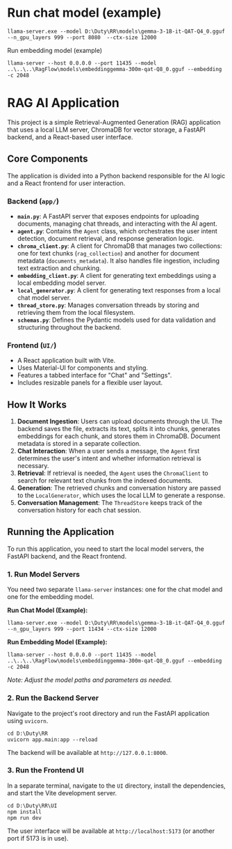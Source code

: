 # Run chat model (example)
```shell
llama-server.exe --model D:\Duty\RR\models\gemma-3-1B-it-QAT-Q4_0.gguf --n_gpu_layers 999 --port 8080  --ctx-size 12000
```

Run embedding model (example)
```shell
llama-server --host 0.0.0.0 --port 11435 --model ..\..\..\RagFlow\models\embeddinggemma-300m-qat-Q8_0.gguf --embedding -c 2048 
```

# RAG AI Application

This project is a simple Retrieval-Augmented Generation (RAG) application that uses a local LLM server, ChromaDB for vector storage, a FastAPI backend, and a React-based user interface.

## Core Components

The application is divided into a Python backend responsible for the AI logic and a React frontend for user interaction.

### Backend (`app/`)

-   **`main.py`**: A FastAPI server that exposes endpoints for uploading documents, managing chat threads, and interacting with the AI agent.
-   **`agent.py`**: Contains the `Agent` class, which orchestrates the user intent detection, document retrieval, and response generation logic.
-   **`chroma_client.py`**: A client for ChromaDB that manages two collections: one for text chunks (`rag_collection`) and another for document metadata (`documents_metadata`). It also handles file ingestion, including text extraction and chunking.
-   **`embedding_client.py`**: A client for generating text embeddings using a local embedding model server.
-   **`local_generator.py`**: A client for generating text responses from a local chat model server.
-   **`thread_store.py`**: Manages conversation threads by storing and retrieving them from the local filesystem.
-   **`schemas.py`**: Defines the Pydantic models used for data validation and structuring throughout the backend.

### Frontend (`UI/`)

-   A React application built with Vite.
-   Uses Material-UI for components and styling.
-   Features a tabbed interface for "Chat" and "Settings".
-   Includes resizable panels for a flexible user layout.

## How It Works

1.  **Document Ingestion**: Users can upload documents through the UI. The backend saves the file, extracts its text, splits it into chunks, generates embeddings for each chunk, and stores them in ChromaDB. Document metadata is stored in a separate collection.
2.  **Chat Interaction**: When a user sends a message, the `Agent` first determines the user's intent and whether information retrieval is necessary.
3.  **Retrieval**: If retrieval is needed, the `Agent` uses the `ChromaClient` to search for relevant text chunks from the indexed documents.
4.  **Generation**: The retrieved chunks and conversation history are passed to the `LocalGenerator`, which uses the local LLM to generate a response.
5.  **Conversation Management**: The `ThreadStore` keeps track of the conversation history for each chat session.

## Running the Application

To run this application, you need to start the local model servers, the FastAPI backend, and the React frontend.

### 1. Run Model Servers

You need two separate `llama-server` instances: one for the chat model and one for the embedding model.

**Run Chat Model (Example):**
```shell
llama-server.exe --model D:\Duty\RR\models\gemma-3-1B-it-QAT-Q4_0.gguf --n_gpu_layers 999 --port 11434 --ctx-size 12000
```

**Run Embedding Model (Example):**
```shell
llama-server --host 0.0.0.0 --port 11435 --model ..\..\..\RagFlow\models\embeddinggemma-300m-qat-Q8_0.gguf --embedding -c 2048
```
*Note: Adjust the model paths and parameters as needed.*

### 2. Run the Backend Server

Navigate to the project's root directory and run the FastAPI application using `uvicorn`.

```shell
cd D:\Duty\RR
uvicorn app.main:app --reload
```
The backend will be available at `http://127.0.0.1:8000`.

### 3. Run the Frontend UI

In a separate terminal, navigate to the `UI` directory, install the dependencies, and start the Vite development server.

```shell
cd D:\Duty\RR\UI
npm install
npm run dev
```
The user interface will be available at `http://localhost:5173` (or another port if 5173 is in use).
